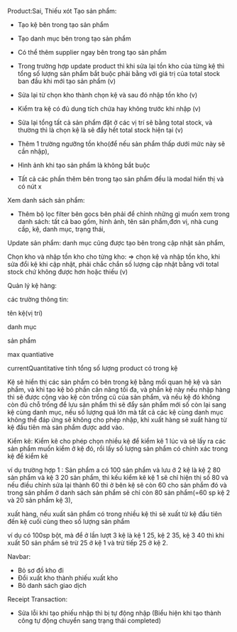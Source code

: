 Product:Sai, Thiếu xót
Tạo sản phẩm:

- Tạo kệ bên trong tạo sản phẩm
- Tạo danh mục bên trong tạo sản phẩm
- Có thể thêm supplier ngay bên trong tạo sản phẩm

- Trong trường hợp update product thì khi sửa lại tồn kho của từng kệ thì tổng số lượng sản phẩm bắt buộc phải bằng với giá trị của total stock ban đầu khi mới tạo sản phẩm (v)

- Sửa lại từ chọn kho thành chọn kệ và sau đó nhập tồn kho (v)
- Kiểm tra kệ có đủ dung tích chứa hay không trước khi nhập (v)
- Sửa lại tổng tất cả sản phẩm đặt ở các vị trí sẽ bằng total stock, và thường thì là chọn kệ là sẽ đẩy hết total stock hiện tại (v)
- Thêm 1 trường ngưỡng tồn kho(để nếu sản phẩm thấp dưới mức này sẽ cần nhập),
- Hình ảnh khi tạo sản phẩm là không bắt buộc
- Tất cả các phần thêm bên trong tạo sản phẩm đều là modal hiển thị và có nút x

Xem danh sách sản phẩm:
- Thêm bộ lọc filter bên gocs bên phải để chỉnh những gì muốn xem trong danh sách: tất cả bao gồm, hình ảnh, tên sản phẩm,đơn vị, nhà cung cấp, kệ, danh mục, trạng thái,

Update sản phẩm: danh mục cũng được tạo bên trong cập nhật sản phẩm,

Chọn kho và nhập tồn kho cho từng kho: => chọn kệ và nhập tồn kho, khi sửa đổi kệ khi cập nhật, phải chắc chắn số lượng cập nhật bằng với total stock chứ không được hơn hoặc thiếu (v)

Quản lý kệ hàng:

các trường thông tin:

tên kệ(vị trí)

danh mục

sản phẩm

max quantiative

currentQuantitative tính tổng số lượng product có trong kệ

Kệ sẽ hiển thị các sản phẩm có bên trong kệ bằng mối quan hệ kệ và sản phẩm, và khi tạo kệ bỏ phần cân năng tối đa, và phần kệ này nếu nhập hàng thì sẽ được cộng vào kệ còn trống cũ của sản phẩm, và nếu kệ đó không còn đủ chỗ trống để lưu sản phẩm thì sẽ đẩy sản phẩm mới số còn lại sang kệ cùng danh mục, nếu số lượng quá lớn mà tất cả các kệ cùng danh mục không thể đáp ứng sẽ không cho phép nhập, khi xuất hàng sẽ xuất hàng từ kệ đầu tiên mà sản phẩm được add vào.

Kiểm kê: Kiểm kê cho phép chọn nhiều kệ để kiểm kê 1 lúc và sẽ lấy ra các sản phẩm muốn kiểm ở kệ đó, rồi lấy số lượng sản phẩm có chính xác trong kệ để kiểm kê

ví dụ trường hợp 1 : Sản phẩm a có 100 sản phẩm và lưu ở 2 kệ là kệ 2 80 sản phẩm và kệ 3 20 sản phẩm, thì kếu kiểm kê kệ 1 sẽ chỉ hiện thị số 80 và nếu điều chỉnh sửa lại thành 60 thì ở bên kệ sẽ còn 60 cho sản phẩm đó và trong sản phẩm ở danh sách sản phẩm sẽ chỉ còn 80 sản phẩm(=60 sp kệ 2 và 20 sản phẩm kệ 3),

xuất hàng, nếu xuất sản phẩm có trong nhiều kệ thì sẽ xuất từ kệ đầu tiên đến kệ cuối cùng theo số lượng sản phẩm

ví dụ có 100sp bột, mà để ở lần lượt 3 kệ là kệ 1 25, kệ 2 35, kệ 3 40 thì khi xuất 50 sản phẩm sẽ trừ 25 ở kệ 1 và trừ tiếp 25 ở kệ 2.


Navbar: 
- Bỏ sơ đồ kho đi
- Đổi xuất kho thành phiếu xuất kho
- Bỏ danh sách giao dịch

Receipt Transaction:
- Sửa lỗi khi tạo phiếu nhập thì bị tự động nhập (Biểu hiện khi tạo thành công tự động chuyển sang trạng thái completed)
